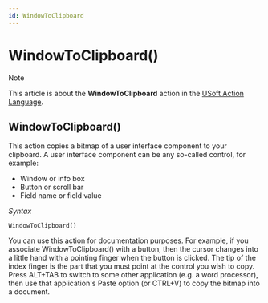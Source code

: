 ```yaml
---
id: WindowToClipboard
---
```


# WindowToClipboard()



> [!NOTE]
> This article is about the **WindowToClipboard** action in the [USoft Action Language](/docs/Task%20flow/Action%20Language%20reference/USoft%20Action%20Language.md).

## **WindowToClipboard()**

This action copies a bitmap of a user interface component to your clipboard. A user interface component can be any so-called control, for example:

- Window or info box
- Button or scroll bar
- Field name or field value

*Syntax*

```
WindowToClipboard()
```

You can use this action for documentation purposes. For example, if you associate WindowToClipboard() with a button, then the cursor changes into a little hand with a pointing finger when the button is clicked. The tip of the index finger is the part that you must point at the control you wish to copy. Press ALT+TAB to switch to some other application (e.g. a word processor), then use that application's Paste option (or CTRL+V) to copy the bitmap into a document.